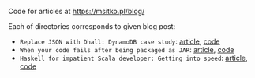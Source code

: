 Code for articles at https://msitko.pl/blog/

Each of directories corresponds to given blog post:

* `Replace JSON with Dhall: DynamoDB case study`: [article](https://msitko.pl/blog/2019/03/13/replace-json-with-dhall.html), [code](dhall-dynamo)
* `When your code fails after being packaged as JAR`:  [article](https://msitko.pl/blog/2019/10/19/when-your-code-fails-after-being-packaged-as-jar.html), [code](reading-resources)
* `Haskell for impatient Scala developer: Getting into speed`: [article](https://msitko.pl/blog/2020/02/08/haskell-getting-into-speed.html), [code](https://github.com/note/blog-examples/tree/master/haskell-getting-into-speed)
